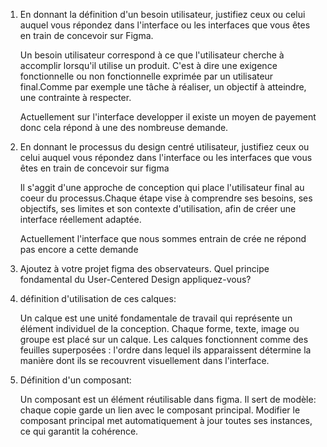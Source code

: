 1. En donnant la définition d'un besoin utilisateur, justifiez ceux ou celui auquel vous répondez dans l'interface ou les interfaces que vous êtes en train de concevoir sur Figma.

    Un besoin utilisateur correspond à ce que l'utilisateur cherche à accomplir lorsqu'il utilise un produit. C'est à dire une exigence fonctionnelle ou non fonctionnelle exprimée par un utilisateur final.Comme par exemple une tâche à réaliser, un objectif à atteindre, une contrainte à respecter.

    Actuellement sur l'interface developper il existe un moyen de payement donc cela répond à une des nombreuse demande.

2. En donnant le processus du design centré utilisateur, justifiez ceux ou celui auquel vous répondez dans l'interface ou les interfaces que vous êtes en train de concevoir sur figma
    
    Il s'aggit d'une approche de conception qui place l'utilisateur final au coeur du processus.Chaque étape vise à comprendre ses besoins, ses objectifs, ses limites et son contexte d'utilisation, afin de créer une interface réellement adaptée.

    Actuellement l'interface que nous sommes entrain de crée ne répond pas encore a cette demande

3. Ajoutez à votre projet figma des observateurs. Quel principe fondamental du User-Centered Design appliquez-vous?


4. définition d'utilisation de ces calques:

    Un calque est une unité fondamentale de travail qui représente un élément individuel de la conception. Chaque forme, texte, image ou groupe est placé sur un calque. Les calques fonctionnent comme des feuilles superposées : l'ordre dans lequel ils apparaissent détermine la manière dont ils se recouvrent visuellement dans l'interface.

5. Définition d'un composant: 

    Un composant est un élément réutilisable dans figma. Il sert de modèle: chaque copie garde un lien avec le composant principal. Modifier le composant principal met automatiquement à jour toutes ses instances, ce qui garantit la cohérence.

